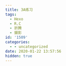 ```yaml
---
title: 3A练习
tags:
  - Hexo
  - R.C
  - 折腾
  - 摄影
id: '1509'
categories:
  - - uncategorized
date: 2020-01-22 13:57:56
hidden: true
---
```


<span data-mce-type="bookmark" style="display: inline-block; width: 0px; overflow: hidden; line-height: 0;" class="mce\_SELRES\_start">﻿</span><span data-mce-type="bookmark" style="display: inline-block; width: 0px; overflow: hidden; line-height: 0;" class="mce\_SELRES\_start">﻿</span>
